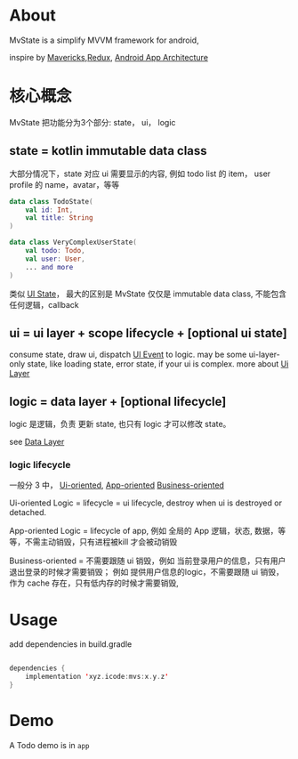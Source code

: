 # About

MvState is a simplify MVVM framework for android,

inspire by [Mavericks](https://github.com/airbnb/mavericks),[Redux](https://redux.js.org/),
[Android App Architecture](https://developer.android.com/topic/architecture)

# 核心概念

MvState 把功能分为3个部分: state， ui， logic

## state = kotlin immutable data class

大部分情况下，state 对应 ui 需要显示的内容, 例如 todo list 的 item， user profile 的 name，avatar，等等
```kotlin
data class TodoState(
    val id: Int,
    val title: String
)

data class VeryComplexUserState(
    val todo: Todo,
    val user: User,
    ... and more
)
```

类似 [UI State](https://developer.android.com/topic/architecture/ui-layer/stateholders)，
最大的区别是 MvState 仅仅是 immutable data class, 不能包含 任何逻辑，callback

## ui = ui layer + scope lifecycle + [optional ui state]

consume state, draw ui,
dispatch [UI Event](https://developer.android.com/topic/architecture/ui-layer/events) to logic.
may be some ui-layer-only state, like loading state, error state, if your ui is complex.
more about [Ui Layer](https://developer.android.com/topic/architecture/ui-layer)

## logic = data layer + [optional lifecycle]

logic 是逻辑，负责 更新 state, 也只有 logic 才可以修改 state。

see [Data Layer](https://developer.android.com/topic/architecture/data-layer)

### logic lifecycle
一般分 3 中，
[Ui-oriented](https://developer.android.com/topic/architecture/data-layer#ui-operations), 
[App-oriented](https://developer.android.com/topic/architecture/data-layer#app-operations)
[Business-oriented](https://developer.android.com/topic/architecture/data-layer#app-operations)

Ui-oriented Logic = lifecycle = ui lifecycle, destroy when ui is destroyed or detached. [](https://developer.android.com/topic/architecture/data-layer#ui-operations)

App-oriented Logic = lifecycle of app, 例如 全局的 App 逻辑，状态, 数据，等等，不需主动销毁，只有进程被kill 才会被动销毁

Business-oriented = 不需要跟随 ui 销毁，例如 当前登录用户的信息，只有用户退出登录的时候才需要销毁；
例如 提供用户信息的logic，不需要跟随 ui 销毁，作为 cache 存在，只有低内存的时候才需要销毁,


# Usage

add dependencies in build.gradle
```kotlin

dependencies {
    implementation 'xyz.icode:mvs:x.y.z'
}
```

# Demo

A Todo demo is in `app`